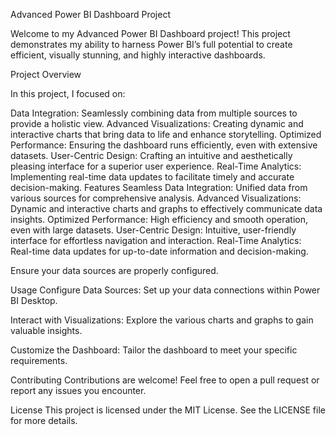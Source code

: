 Advanced Power BI Dashboard Project
 
 

Welcome to my Advanced Power BI Dashboard project! This project demonstrates my ability to harness Power BI’s full potential to create efficient, visually stunning, and highly interactive dashboards.

Project Overview

In this project, I focused on:

Data Integration: Seamlessly combining data from multiple sources to provide a holistic view.
Advanced Visualizations: Creating dynamic and interactive charts that bring data to life and enhance storytelling.
Optimized Performance: Ensuring the dashboard runs efficiently, even with extensive datasets.
User-Centric Design: Crafting an intuitive and aesthetically pleasing interface for a superior user experience.
Real-Time Analytics: Implementing real-time data updates to facilitate timely and accurate decision-making.
Features
Seamless Data Integration: Unified data from various sources for comprehensive analysis.
Advanced Visualizations: Dynamic and interactive charts and graphs to effectively communicate data insights.
Optimized Performance: High efficiency and smooth operation, even with large datasets.
User-Centric Design: Intuitive, user-friendly interface for effortless navigation and interaction.
Real-Time Analytics: Real-time data updates for up-to-date information and decision-making.

Ensure your data sources are properly configured.

Usage
Configure Data Sources:
Set up your data connections within Power BI Desktop.

Interact with Visualizations:
Explore the various charts and graphs to gain valuable insights.

Customize the Dashboard:
Tailor the dashboard to meet your specific requirements.

Contributing
Contributions are welcome! Feel free to open a pull request or report any issues you encounter.

License
This project is licensed under the MIT License. See the LICENSE file for more details.
